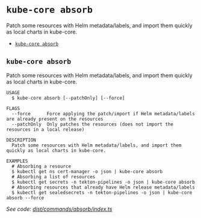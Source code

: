 `kube-core absorb`
==================

Patch some resources with Helm metadata/labels, and import them quickly as local charts in kube-core.

* [`kube-core absorb`](#kube-core-absorb)

## `kube-core absorb`

Patch some resources with Helm metadata/labels, and import them quickly as local charts in kube-core.

```
USAGE
  $ kube-core absorb [--patchOnly] [--force]

FLAGS
  --force      Force applying the patch/import if Helm metadata/labels are already present on the resources
  --patchOnly  Only patches the resources (does not import the resources in a local release)

DESCRIPTION
  Patch some resources with Helm metadata/labels, and import them quickly as local charts in kube-core.

EXAMPLES
  # Absorbing a resource
  $ kubectl get ns cert-manager -o json | kube-core absorb
  # Absorbing a list of resources
  $ kubectl get secrets -n tekton-pipelines -o json | kube-core absorb
  # Absorbing resources that already have Helm release metadata/labels
  $ kubectl get sealedsecrets -n tekton-pipelines -o json | kube-core absorb --force
```

_See code: [dist/commands/absorb/index.ts](https://github.com/kube-core/cli/blob/v0.11.15/dist/commands/absorb/index.ts)_

